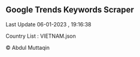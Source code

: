 

## Google Trends Keywords Scraper 
 
Last Update 06-01-2023 , 19:16:38

Country List :
VIETNAM.json



© Abdul Muttaqin 
